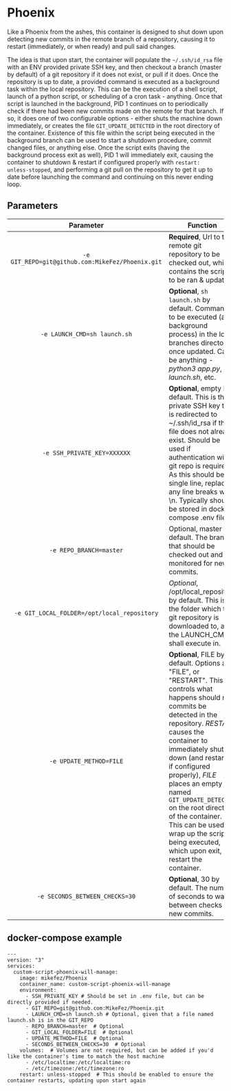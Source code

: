 # Phoenix
Like a Phoenix from the ashes, this container is designed to shut down upon detecting new commits in the remote branch of a repository, causing it to restart (immediately, or when ready) and pull said changes.

The idea is that upon start, the container will populate the `~/.ssh/id_rsa` file with an ENV provided private SSH key, and then checkout a branch (master by default) of a git repository if it does not exist, or pull if it does. Once the repository is up to date, a provided command is executed as a background task within the local repository. This can be the execution of a shell script, launch of a python script, or scheduling of a cron task - anything. Once that script is launched in the background, PID 1 continues on to periodically check if there had been new commits made on the remote for that branch. If so, it does one of two configurable options - either shuts the machine down immediately, or creates the file `GIT_UPDATE_DETECTED` in the root directory of the container. Existence of this file within the script being executed in the background branch can be used to start a shutdown procedure, commit changed files, or anything else. Once the script exits (having the background process exit as well), PID 1 will immediately exit, causing the container to shutdown & restart if configured properly with `restart: unless-stopped`, and performing a git pull on the repository to get it up to date before launching the command and continuing on this never ending loop.

## Parameters

| Parameter | Function |
| :----: | --- |
| `-e GIT_REPO=git@github.com:MikeFez/Phoenix.git` | **Required**, Url to the remote git repository to be checked out, which contains the script to be ran & updated. |
| `-e LAUNCH_CMD=sh launch.sh` | **Optional**, `sh launch.sh` by default. Command to be executed (as a background process) in the local branches directory, once updated. Can be anything - _python3 app.py_, _sh launch.sh_, etc. |
| `-e SSH_PRIVATE_KEY=XXXXXX` | **Optional**, empty by default. This is the private SSH key that is redirected to ~/.ssh/id_rsa if the file does not already exist. Should be used if authentication with git repo is required. As this should be a single line, replace any line breaks with \n. Typically should be stored in docker-compose .env file.  |
| `-e REPO_BRANCH=master` | Optional, master by default. The branch that should be checked out and monitored for new commits. |
| `-e GIT_LOCAL_FOLDER=/opt/local_repository` | *Optional*, /opt/local_repository by default. This is the folder which the git repository is downloaded to, and the LAUNCH_CMD shall execute in. |
| `-e UPDATE_METHOD=FILE` | **Optional**, FILE by default. Options are "FILE", or "RESTART". This controls what happens should new commits be detected in the repository. _RESTART_ causes the container to immediately shut down (and restarted if configured properly), _FILE_ places an empty file named `GIT_UPDATE_DETECTED` on the root directory of the container. This can be used to wrap up the script being executed, which upon exit, will restart the container. |
| `-e SECONDS_BETWEEN_CHECKS=30` | **Optional**, 30 by default. The number of seconds to wait in between checks for new commits. |

## docker-compose example

```
---
version: "3"
services:
  custom-script-phoenix-will-manage:
    image: mikefez/Phoenix
    container_name: custom-script-phoenix-will-manage
    environment:
      - SSH_PRIVATE_KEY # Should be set in .env file, but can be directly provided if needed.
      - GIT_REPO=git@github.com:MikeFez/Phoenix.git
      - LAUNCH_CMD=sh launch.sh # Optional, given that a file named launch.sh is in the GIT_REPO
      - REPO_BRANCH=master  # Optional
      - GIT_LOCAL_FOLDER=FILE  # Optional
      - UPDATE_METHOD=FILE  # Optional
      - SECONDS_BETWEEN_CHECKS=30  # Optional
    volumes:  # Volumes are not required, but can be added if you'd like the container's time to match the host machine
      - /etc/localtime:/etc/localtime:ro 
      - /etc/timezone:/etc/timezone:ro
    restart: unless-stopped  # This should be enabled to ensure the container restarts, updating upon start again
```
